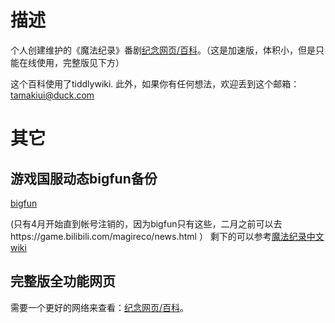 # 描述
个人创建维护的《魔法纪录》番剧[纪念网页/百科](https://saturday-morning.github.io/mgrc-personal-wiki/magireco-github-external-cloud.html)。（这是加速版，体积小，但是只能在线使用，完整版见下方）

这个百科使用了tiddlywiki.
此外，如果你有任何想法，欢迎丢到这个邮箱：tamakiui@duck.com

# 其它

## 游戏国服动态bigfun备份

[bigfun](https://saturday-morning.github.io/mgrc-personal-wiki/%E5%9B%BD%E6%9C%8D%E5%8A%A8%E6%80%81bigfunbackup/)

(只有4月开始直到帐号注销的，因为bigfun只有这些，二月之前可以去https://game.bilibili.com/magireco/news.html ）
剩下的可以参考[魔法纪录中文wiki](https://game.bilibili.com/magireco/news.html)

## 完整版全功能网页
需要一个更好的网络来查看：[纪念网页/百科](https://saturday-morning.github.io/mgrc-personal-wiki/magireco.html)。
